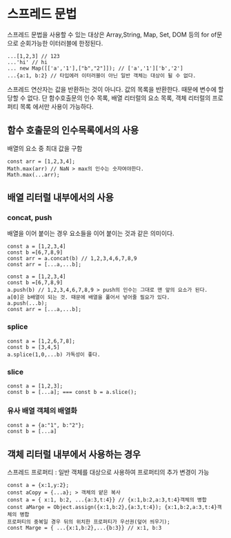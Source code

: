 # 스프레드 문법

스프레드 문법을 사용할 수 있는 대상은 Array,String, Map, Set, DOM 등의 for of문으로 순회가능한 이터러블에 한정된다.

```
...[1,2,3] // 123
...'hi' // hi
... new Map([['a','1'],["b","2"]]); // ['a','1']['b','2']
...{a:1, b:2} // 타입에러 이터러블이 아닌 일반 객체는 대상이 될 수 없다.
```

스프레드 연산자는 값을 반환하는 것이 아니다. 값의 목록을 반환한다. 때문에 변수에 할 당할 수 없다. 단 함수호출문의 인수 목록, 배열 리터럴의 요소 목록, 객체 리터럴의 프로퍼티 목록 에서만 사용이 가능하다.

## 함수 호출문의 인수목록에서의 사용

배열의 요소 중 최대 값을 구함

```
const arr = [1,2,3,4];
Math.max(arr) // NaN > max의 인수는 숫자여야한다.
Math.max(...arr);
```

## 배열 리터럴 내부에서의 사용

### concat, push

배열을 이어 붙이는 경우 요소들을 이어 붙이는 것과 같은 의미이다.

```
const a = [1,2,3,4]
const b =[6,7,8,9]
const arr = a.concat(b) // 1,2,3,4,6,7,8,9
const arr = [...a,...b];
```

```
const a = [1,2,3,4]
const b =[6,7,8,9]
a.push(b) // 1,2,3,4,6,7,8,9 > push의 인수는 그대로 맨 앞의 요소가 된다. 
a[0]은 b배열이 되는 것. 때문에 배열을 풀어서 넣어줄 필요가 있다.
a.push(...b);
const arr = [...a,...b];
```

### splice

```
const a = [1,2,6,7,8];
const b = [3,4,5]
a.splice(1,0,...b) 가독성이 좋다.
```

### slice

```
const a = [1,2,3];
const b = [...a]; === const b = a.slice();
```

### 유사 배열 객체의 배열화

```
const a = {a:"1", b:"2"};
const b = [...a]
```

## 객체 리터럴 내부에서 사용하는 경우

스프레드 프로퍼티 : 일반 객체를 대상으로 사용하여 프로퍼티의 추가 변경이 가능

```
const a = {x:1,y:2};
const aCopy = {...a}; > 객체의 얕은 복사
const a = { x:1, b:2, ...{a:3,t:4}} // {x:1,b:2,a:3,t:4}객체의 병합
const aMarge = Object.assign({x:1,b:2},{a:3,t:4}); {x:1,b:2,a:3,t:4}객체의 병합
프로퍼티의 중복일 경우 뒤의 위치한 프로퍼티가 우선권(덮어 씌우기);
const Marge = { ...{x:1,b:2},...{b:3}} // x:1, b:3
```


